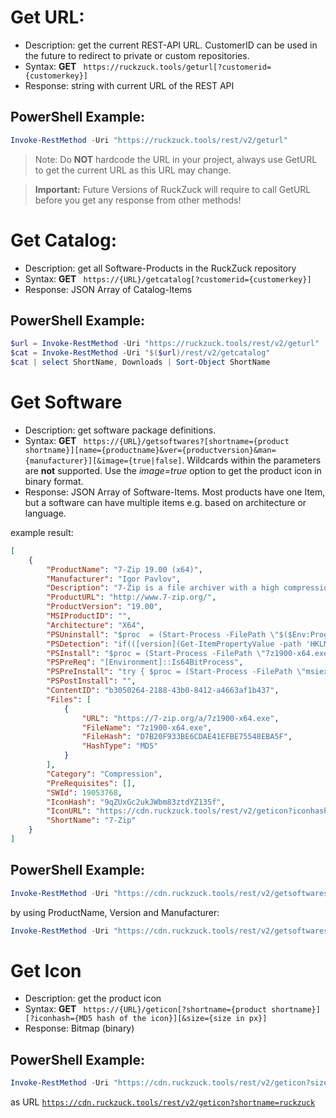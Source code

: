 # Get URL:
+ Description: get the current REST-API URL. CustomerID can be used in the future to redirect to private or custom repositories.
+ Syntax: **GET** ` https://ruckzuck.tools/geturl[?customerid={customerkey}]`  
+ Response: string with current URL of the REST API

## PowerShell Example:
```powershell 
Invoke-RestMethod -Uri "https://ruckzuck.tools/rest/v2/geturl"
```
> Note: Do **NOT** hardcode the URL in your project, always use GetURL to get the current URL as this URL may change.

> **Important:** Future Versions of RuckZuck will require to call GetURL before you get any response from other methods! 

# Get Catalog:
+ Description: get all Software-Products in the RuckZuck repository  
+ Syntax: **GET** ` https://{URL}/getcatalog[?customerid={customerkey}]`  
+ Response: JSON Array of Catalog-Items

## PowerShell Example:
```powershell 
$url = Invoke-RestMethod -Uri "https://ruckzuck.tools/rest/v2/geturl"
$cat = Invoke-RestMethod -Uri "$($url)/rest/v2/getcatalog"
$cat | select ShortName, Downloads | Sort-Object ShortName
```

# Get Software
+ Description: get software package definitions.
+ Syntax: **GET** ` https://{URL}/getsoftwares?[shortname={product shortname}][name={productname}&ver={productversion}&man={manufacturer}][&image={true|false]`. Wildcards within the parameters are **not** supported. Use the *image=true* option to get the product icon in binary format.
+ Response: JSON Array of Software-Items. Most products have one Item, but a software can have multiple items e.g. based on architecture or language. 

example result:
```JSON
[
    {
        "ProductName": "7-Zip 19.00 (x64)",
        "Manufacturer": "Igor Pavlov",
        "Description": "7-Zip is a file archiver with a high compression ratio for ZIP and GZIP formats, which is between 2 to 10% better than its peers, depending on the exact data tested. And 7-Zip boosts its very own 7z archive format that also offers a significantly higher compression ratio than its peers. up to 40% higher!",
        "ProductURL": "http://www.7-zip.org/",
        "ProductVersion": "19.00",
        "MSIProductID": "",
        "Architecture": "X64",
        "PSUninstall": "$proc  = (Start-Process -FilePath \"$($Env:ProgramFiles)\\7-Zip\\Uninstall.exe\" -ArgumentList \"/S\" -Wait -PassThru);$proc.WaitForExit();$ExitCode = $proc.ExitCode",
        "PSDetection": "if(([version](Get-ItemPropertyValue -path 'HKLM:\\SOFTWARE\\Microsoft\\Windows\\CurrentVersion\\Uninstall\\7-Zip' -Name DisplayVersion -ea SilentlyContinue)) -ge '19.00') { $true } else { $false }",
        "PSInstall": "$proc = (Start-Process -FilePath \"7z1900-x64.exe\" -ArgumentList \"/S\" -Wait -PassThru);$proc.WaitForExit();$ExitCode = $proc.ExitCode",
        "PSPreReq": "[Environment]::Is64BitProcess",
        "PSPreInstall": "try { $proc = (Start-Process -FilePath \"msiexec.exe\" -ArgumentList \"/x {23170F69-40C1-2702-1805-000001000000} /qn REBOOT=REALLYSUPPRESS\" -Wait -PassThru);$proc.WaitForExit(); $proc = (Start-Process -FilePath \"msiexec.exe\" -ArgumentList \"/x {23170F69-40C1-2702-1900-000001000000} /qn REBOOT=REALLYSUPPRESS\" -Wait -PassThru);$proc.WaitForExit() } catch{}\r\n",
        "PSPostInstall": "",
        "ContentID": "b3050264-2188-43b0-8412-a4663af1b437",
        "Files": [
            {
                "URL": "https://7-zip.org/a/7z1900-x64.exe",
                "FileName": "7z1900-x64.exe",
                "FileHash": "D7B20F933BE6CDAE41EFBE75548EBA5F",
                "HashType": "MD5"
            }
        ],
        "Category": "Compression",
        "PreRequisites": [],
        "SWId": 19053768,
        "IconHash": "9qZUxGc2ukJWbm83ztdYZ135f",
        "IconURL": "https://cdn.ruckzuck.tools/rest/v2/geticon?iconhash=9qZUxGc2ukJWbm83ztdYZ135f",
        "ShortName": "7-Zip"
    }
]
```

## PowerShell Example:
```powershell 
Invoke-RestMethod -Uri "https://cdn.ruckzuck.tools/rest/v2/getsoftwares?shortname=sccmclictr"
```
by using ProductName, Version and Manufacturer:
```powershell 
Invoke-RestMethod -Uri "https://cdn.ruckzuck.tools/rest/v2/getsoftwares?name=ruckzuck&ver=1.6.2.14&man=Zander%20Tools"
```

# Get Icon 
+ Description: get the product icon 
+ Syntax: **GET** ` https://{URL}/geticon[?shortname={product shortname}][?iconhash={MD5 hash of the icon}][&size={size in px}]`  
+ Response: Bitmap (binary)
## PowerShell Example:
```powershell 
Invoke-RestMethod -Uri "https://cdn.ruckzuck.tools/rest/v2/geticon?size=32&shortname=ruckzuck"
```
as URL
[`https://cdn.ruckzuck.tools/rest/v2/geticon?shortname=ruckzuck`](https://cdn.ruckzuck.tools/rest/v2/geticon?shortname=ruckzuck)
